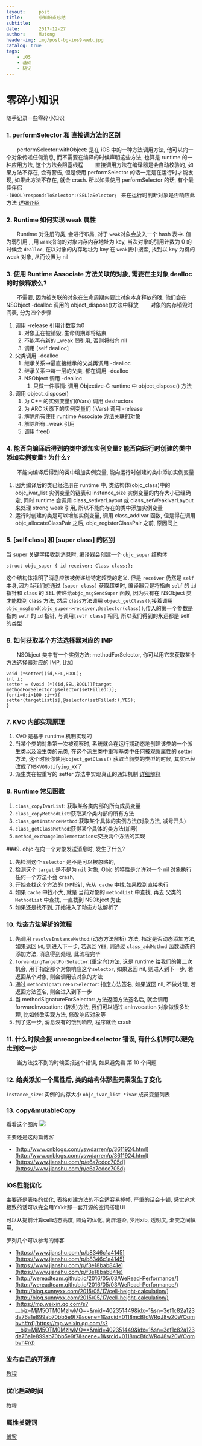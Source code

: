 ```yaml
---
layout:     post
title:      小知识点总结
subtitle:   
date:       2017-12-27
author:     Mutong
header-img: img/post-bg-ios9-web.jpg
catalog: true
tags:
    - iOS
    - 基础
    - 随记
---
```


# 零碎小知识

随手记录一些零碎小知识

### 	1. performSelector  和 直接调方法的区别
&emsp;&emsp;performSelector:withObject: 是在 iOS 中的一种方法调用方法, 他可以向一个对象传递任何消息, 而不需要在编译的时候声明这些方法, 也算是 runtime 的一种应用方法, 这个方法会阻塞线程
&emsp;&emsp;直接调用方法在编译器是会自动校验的, 如果方法不存在, 会有警告, 但是使用 performSelector 的话一定是在运行时才能发现, 如果此方法不存在, 就会 crash. 所以如果使用 performSelector 的话, 有个最佳伴侣  
`-(BOOL)respondsToSelector:(SEL)aSelector; ` 
来在运行时判断对象是否响应此方法
[详细介绍](https://www.jianshu.com/p/672c0d4f435a)

### 2. Runtime 如何实现 weak 属性
&emsp;&emsp;Runtime 对注册的类, 会进行布局, 对于 `weak`对象会放入一个 hash 表中. 值为弱引用 , ,用 `weak`指向的对象内存内存地址为 key, 当次对象的引用计数为 0 的时候会 `dealloc`, 在以对象的内存地址为 key 在 `weak`表中搜索, 找到以 key 为键的 weak 对象, 从而设置为 nil

### 3. 使用 Runtime Associate 方法关联的对象, 需要在主对象 dealloc 的时候释放么?
&emsp;&emsp;不需要, 因为被关联的对象在生命周期内要比对象本身释放的晚, 他们会在 NSObject -dealloc 调用的 object_dispose()方法中释放
&emsp;&emsp;对象的内存销毁时间表, 分为四个步骤
1. 调用 -release 引用计数变为0
	1. 对象正在被销毁, 生命周期即将结束
	2. 不能再有新的 _weak 弱引用, 否则将指向 nil
	3. 调用 [self dealloc]
2. 父类调用 -dealloc
	1. 继承关系中最直接继承的父类再调用 -dealloc
	2. 继承关系中每一层的父类, 都在调用 -dealloc
	3. NSObject 调用 -dealloc
		1. 只做一件事情: 调用 Objective-C runtime 中 object_dispose() 方法
4. 调用  object_dispose()
	1. 为 C++ 的实例变量们(iVars) 调用 destructors
	2. 为 ARC 状态下的实例变量们 (iVars) 调用 -release
	3. 解除所有使用 runtime Associate 方法关联的对象
	4. 解除所有 _weak 引用
	5. 调用 free()  

### 4. 能否向编译后得到的类中添加实例变量? 能否向运行时创建的类中添加实例变量? 为什么?		
&emsp;&emsp;不能向编译后得到的类中增加实例变量, 能向运行时创建的类中添加实例变量

1. 因为编译后的类已经注册在 runtime 中, 类结构体(objc_class)中的 objc_ivar_list 实例变量的链表和 instance_size 实例变量的内存大小已经确定, 同时 runtime 会调用 class_setIvarLayout 或 class_setWeakIvarLayout 来处理 strong weak 引用, 所以不能向存在的类中添加实例变量
2. 运行时创建的类是可以增加实例变量, 调用 class_addIvar 函数, 但是得在调用 objc_allocateClassPair 之后, objc_registerClassPair 之前, 原因同上

### 5. [self class] 和 [super class] 的区别
当 super 关键字接收到消息时, 编译器会创建一个 `objc_super` 结构体

```objc
struct objc_super { id receiver; Class class;};
```

这个结构体指明了消息应该被传递给特定超类的定义. 但是 `receiver` 仍然是 `self` 本身,因为当我们想通过 `[super class]` 获取超类时, 编译器只是将指向 `self` 的 `id` 指针和 `class` 的 SEL 传递给`objc_msgSendSuper` 函数, 因为只有在 NSObject 类才能找到 class 方法, 然后 class方法调用 `object_getClass()`,接着调用 `objc_msgSend(objc_super->receiver,@selector(class))`,传入的第一个参数是指向 `self` 的 `id` 指针, 与调用`[self class]` 相同, 所以我们得到的永远都是 self 的类型

### 6. 如何获取某个方法选择器对应的 IMP
&emsp;&emsp;NSObject 类中有一个实例方法: methodForSelector, 你可以用它来获取某个方法选择器对应的 IMP, 比如
```objc
void (*setter)(id,SEL,BOOL);
int i;
setter = (void (*)(id,SEL,BOOL))[target methodForSelector:@selector(setFilled:)];
for(i=0;i<100-;i++){
setter(targetList[i],@selector(setFilled:),YES);
}
```

### 7. KVO 内部实现原理
1. KVO 是基于 runtime 机制实现的
2. 当某个类的对象第一次被观察时, 系统就会在运行期动态地创建该类的一个派生类以及派生类的元类, 在这个派生类中重写基类中任何被观察属性的 setter 方法, 这个时候你使用`object_getClass()` 获取当前类的类型的时候, 其实已经改成了`NSKVONotifying_XX`了 
3. 派生类在被重写的 setter 方法中实现真正的通知机制
[详细解释](https://www.jianshu.com/p/e59bb8f59302)

### 8. Runtime 常见函数
1. `class_copyIvarList`: 获取某各类内部的所有成员变量
2. `class_copyMethodList`:获取某个类内部的所有方法
3. `class_getInstanceMethod`:获取某个具体的实例方法(对象方法, 减号开头)
4. `class_getClassMethod`:获得某个具体的类方法(加号)
5. `method_exchangeImplementations`:交换两个方法的实现

###9.  objc 在向一个对象发送消息时, 发生了什么?
1. 先检测这个 `selector` 是不是可以被忽略的, 
2. 检测这个 `target` 是不是为 `nil` 对象,  Objc 的特性是允许对一个 nil 对象执行任何一个方法不会 crash,
3. 开始查找这个方法的 `IMP`指针, 先从` cache` 中找,如果找到直接执行
4. 如果 `cache` 中找不大, 就是 当前对象的 `methodList` 中查找, 再去 父类的 `MethodList` 中查找, 一直找到 NSObject 为止
5. 如果还是找不到, 开始进入了动态方法解析了

### 10. 动态方法解析的流程
1. 先调用 `resolveInstanceMethod`:(动态方法解析) 方法, 指定是否动态添加方法, 如果返回 `NO`, 则进入下一步, 若返回 `YES`, 则通过 `class_addMethod` 函数动态的添加方法, 消息得到处理, 此流程完毕
2. `forwardingTargetForSelector`:(重定向)方法, 这是 runtime 给我们的第二次机会, 用于指定那个对象响应这个` selector `, 如果返回 nil, 则进入到下一步, 若返回某个对象, 则会调用该对象的方法
3. 通过 `methodSignatureForSelector`: 指定方法签名, 如果返回 nil, 不做处理,  若返回方法签名, 则会进入到下一步
4. 当 methodSignatureForSelector: 方法返回方法签名后, 就会调用 forwardInvocation: (转发)方法, 我们可以通过 anInvocation 对象做很多处理, 比如修改实现方法, 修改响应对象等
6. 到了这一步, 消息没有的饿到响应, 程序就会 crash

### 11. 什么时候会报 unrecognized selector 错误, 有什么机制可以避免走到这一步
&emsp;&emsp;当方法找不到的时候回报这个错误, 如果避免看 第 10 个问题

### 12. 给类添加一个属性后, 类的结构体那些元素发生了变化
`instance_size`: 实例的内存大小
`objc_ivar_list *ivar` 成员变量列表

### 13. copy&mutableCopy



看看这个图片
![](https://upload-images.jianshu.io/upload_images/295346-bd95431918be69b1?imageMogr2/auto-orient/strip%7CimageView2/2/w/700)

主要还是这两篇博客
* [http://www.cnblogs.com/yswdarren/p/3611924.html](http://www.cnblogs.com/yswdarren/p/3611924.html)
* [https://www.jianshu.com/p/e6a7cdcc705d](https://www.jianshu.com/p/e6a7cdcc705d)


### iOS性能优化

主要还是表格的优化, 表格创建方法的不合适容易掉帧, 严重的话会卡顿, 感觉追求极致的话可以完全用YYkit那一套开源的空间搭建UI

可以从提前计算cell动态高度,  圆角的优化, 离屏渲染, 少用xib, 透明度, 渐变之间慎用, 

罗列几个可以参考的博客

* [https://www.jianshu.com/p/b8346c1a4145](https://www.jianshu.com/p/b8346c1a4145)
* [https://www.jianshu.com/p/f3e18bab841e](https://www.jianshu.com/p/f3e18bab841e)
* [http://wereadteam.github.io/2016/05/03/WeRead-Performance/](http://wereadteam.github.io/2016/05/03/WeRead-Performance/)
* [http://blog.sunnyxx.com/2015/05/17/cell-height-calculation/](http://blog.sunnyxx.com/2015/05/17/cell-height-calculation/)
* [https://mp.weixin.qq.com/s?__biz=MjM5OTM0MzIwMQ==&mid=402351449&idx=1&sn=3ef1c82a123da76a1e899ab70bb5e9f7&scene=1&srcid=0118mcBfdWRqJ8w20WOqmbvh#rd](https://mp.weixin.qq.com/s?__biz=MjM5OTM0MzIwMQ==&mid=402351449&idx=1&sn=3ef1c82a123da76a1e899ab70bb5e9f7&scene=1&srcid=0118mcBfdWRqJ8w20WOqmbvh#rd)

### 发布自己的开源库

[教程](https://www.jianshu.com/p/3a365f273439)


### 优化启动时间

[教程](https://juejin.im/entry/59e6fb7051882521b45fc1bc)

### 属性关键词

[博客](https://www.jianshu.com/p/8b3cf2187255)
